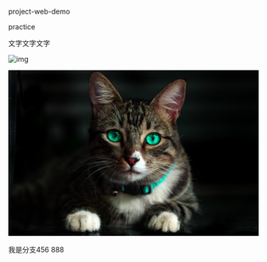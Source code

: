 project-web-demo


practice

文字文字文字


![img](https://fakeimg.pl/300/)

![img2](./img/pexels-kelvin-valerio-617278.jpg)

我是分支456 888
